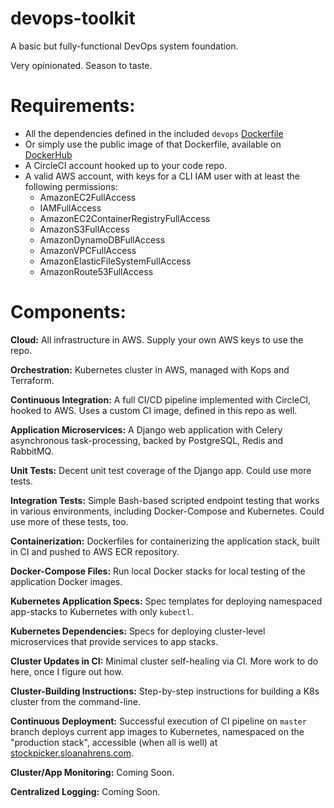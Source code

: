 # devops-toolkit
A basic but fully-functional DevOps system foundation. 

Very opinionated. Season to taste.

# Requirements:
- All the dependencies defined in the included `devops` [Dockerfile](https://github.com/sloanahrens/devops-toolkit/blob/master/docker/devops/Dockerfile)
- Or simply use the public image of that Dockerfile, available on [DockerHub](https://cloud.docker.com/u/sloanahrens/repository/docker/sloanahrens/devops-toolkit-ci-dev-env)
- A CircleCI account hooked up to your code repo.
- A valid AWS account, with keys for a CLI IAM user with at least the following permissions:
  - AmazonEC2FullAccess
  - IAMFullAccess
  - AmazonEC2ContainerRegistryFullAccess
  - AmazonS3FullAccess
  - AmazonDynamoDBFullAccess
  - AmazonVPCFullAccess
  - AmazonElasticFileSystemFullAccess 
  - AmazonRoute53FullAccess

# Components:
**Cloud:** All infrastructure in AWS. Supply your own AWS keys to use the repo. 

**Orchestration:** Kubernetes cluster in AWS, managed with Kops and Terraform.

**Continuous Integration:** A full CI/CD pipeline implemented with CircleCI, hooked to AWS. Uses a custom CI image, defined in this repo as well.

**Application Microservices:** A Django web application with Celery asynchronous task-processing, backed by PostgreSQL, Redis and RabbitMQ.

**Unit Tests:** Decent unit test coverage of the Django app. Could use more tests.

**Integration Tests:** Simple Bash-based scripted endpoint testing that works in various environments, including Docker-Compose and Kubernetes. Could use more of these tests, too.

**Containerization:** Dockerfiles for containerizing the application stack, built in CI and pushed to AWS ECR repository. 

**Docker-Compose Files:** Run local Docker stacks for local testing of the application Docker images.

**Kubernetes Application Specs:** Spec templates for deploying namespaced app-stacks to Kubernetes with only `kubectl`.

**Kubernetes Dependencies:** Specs for deploying cluster-level microservices that provide services to app stacks.

**Cluster Updates in CI:** Minimal cluster self-healing via CI. More work to do here, once I figure out how.

**Cluster-Building Instructions:** Step-by-step instructions for building a K8s cluster from the command-line.

**Continuous Deployment:** Successful execution of CI pipeline on `master` branch deploys current app images to Kubernetes, namespaced on the "production stack", accessible (when all is well) at [stockpicker.sloanahrens.com](https://stockpicker.sloanahrens.com).

**Cluster/App Monitoring:** Coming Soon.

**Centralized Logging:** Coming Soon.

